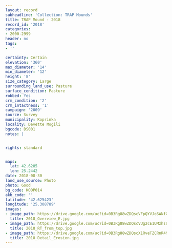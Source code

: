 ```yaml
---
layout: record
subheadline: 'Collection: TRAP Mounds'
title: TRAP Mound - 2018
record_id: '2018'
categories:
- 2000-2999
header: no
tags:
- ''

certainty: Certain
elevation: '360'
max_diameter: '14'
min_diameter: '12'
height: '8'
size_category: Large
surrounding_land_use: Pasture
surface_condition: Pasture
robbed: Yes
crm_condition: '2'
crm_intactness: '1'
campaign: '2009'
source: Survey
municipality: Koprinka
locality: Devette Mogili
bgcode: DS001
notes: |


rights: standard


maps:
  lat: 42.6285
  lon: 25.2442
date: 2018-08-30
land_use_source: Photo
photo: Good
bg_code: KOOP014
akb_code: ''
latitude: '42.625423'
longitude: '25.308789'
images:
- image_path: https://drive.google.com/uc?id=0B3Rg88wZDQscVFpQYVJoSWNfX28
  title: 2018_Overview_E.jpg
- image_path: https://drive.google.com/uc?id=0B3Rg88wZDQscVUg2cE1UMzhzUVE
  title: 2018_RT_from_top.jpg
- image_path: https://drive.google.com/uc?id=0B3Rg88wZDQscX1RveTZCRnR4MVk
  title: 2018_Detail_Erosion.jpg
---
```

